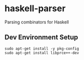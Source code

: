 # haskell-parser
Parsing combinators for Haskell

## Dev Environment Setup

```
sudo apt-get install -y pkg-config
sudo apt-get install libprce++-dev
```
